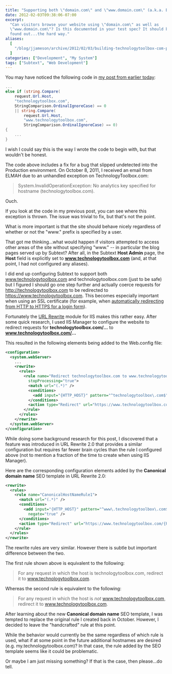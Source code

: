 ```yaml
---
title: "Supporting both \"domain.com\" and \"www.domain.com\" (a.k.a. Building TechnologyToolbox.com, part 23)"
date: 2012-02-03T09:38:06-07:00
excerpt:
  "Can visitors browse your website using \"domain.com\" as well as
  \"www.domain.com\"? Is this documented in your test spec? It should be -- as I
  found out...the hard way."
aliases:
  [
    "/blog/jjameson/archive/2012/02/03/building-technologytoolbox-com-part-23.aspx",
  ]
categories: ["Development", "My System"]
tags: ["Subtext", "Web Development"]
---
```


You may have noticed the following code in
[my post from earlier today](building-technologytoolbox-com-part-22.aspx):

```C#
...
else if (string.Compare(
    request.Url.Host,
    "technologytoolbox.com",
    StringComparison.OrdinalIgnoreCase) == 0
    || string.Compare(
        request.Url.Host,
        "www.technologytoolbox.com",
        StringComparison.OrdinalIgnoreCase) == 0)
{
    ...
}
```

I wish I could say this is the way I wrote the code to begin with, but that
wouldn't be honest.

The code above includes a fix for a bug that slipped undetected into the
Production environment. On October 8, 2011, I received an email from ELMAH due
to an unhandled exception on TechnologyToolbox.com:

> System.InvalidOperationException: No analytics key specified for hostname
> (technologytoolbox.com).

Ouch.

If you look at the code in my previous post, you can see where this exception is
thrown. The issue was trivial to fix, but that's not the point.

What is more important is that the site should behave nicely regardless of
whether or not the "www." prefix is specified by a user.

That got me thinking...what would happen if visitors attempted to access other
areas of the site without specifying "www." -- in particular the blog pages
served up by Subtext? After all, in the Subtext **Host Admin** page, the
**Host** field is explicitly set to **www.technologytoolbox.com** (and, at that
point, I had not configured any aliases).

I did end up configuring Subtext to support both www.technologytoolbox.com and
technologytoolbox.com (just to be safe) but I figured I should go one step
further and actually coerce requests for http://technologytoolbox.com to be
redirected to https://www.technologytoolbox.com. This becomes especially
important when using an SSL certificate (for example, when
[automatically redirecting from HTTP to HTTPS for a login form](/blog/jjameson/2009/11/10/sharepoint-web-part-to-redirect-from-http-to-https)).

Fortunately the [URL Rewrite](http://www.iis.net/download/URLRewrite) module for
IIS makes this rather easy. After some quick research, I used IIS Manager to
configure the website to redirect requests for **technologytoolbox.com/...** to
**www.technologytoolbox.com/...**

This resulted in the following elements being added to the Web.config file:

```XML
<configuration>
  <system.webServer>
    ...
    <rewrite>
      <rules>
        <rule name="Redirect technologytoolbox.com to www.technologytoolbox.com"
          stopProcessing="true">
          <match url="(.*)" />
          <conditions>
            <add input="{HTTP_HOST}" pattern="^technologytoolbox\.com$" />
          </conditions>
          <action type="Redirect" url="https://www.technologytoolbox.com/{R:1}" />
        </rule>
      </rules>
    </rewrite>
  </system.webServer>
</configuration>
```

While doing some background research for this post, I discovered that a feature
was introduced in URL Rewrite 2.0 that provides a similar configuration but
requires far fewer brain cycles than the rule I configured above (not to mention
a fraction of the time to create when using IIS Manager).

Here are the corresponding configuration elements added by the **Canonical
domain name** SEO template in URL Rewrite 2.0:

```XML
<rewrite>
  <rules>
    <rule name="CanonicalHostNameRule1">
      <match url="(.*)" />
      <conditions>
        <add input="{HTTP_HOST}" pattern="^www\.technologytoolbox\.com$"
          negate="true" />
      </conditions>
      <action type="Redirect" url="https://www.technologytoolbox.com/{R:1}" />
    </rule>
  </rules>
</rewrite>
```

The rewrite rules are very similar. However there is subtle but important
difference between the two.

The first rule shown above is equivalent to the following:

> For any request in which the host is technologytoolbox.com, redirect it to
> www.technologytoolbox.com.

Whereas the second rule is equivalent to the following:

> For any request in which the host is _not_ www.technologytoolbox.com, redirect
> it to www.technologytoolbox.com.

After learning about the new **Canonical domain name** SEO template, I was
tempted to replace the original rule I created back in October. However, I
decided to leave the "handcrafted" rule at this point.

While the behavior would currently be the same regardless of which rule is used,
what if at some point in the future additional hostnames are desired (e.g.
my.technologytoolbox.com)? In that case, the rule added by the SEO template
seems like it could be problematic.

Or maybe I am just missing something? If that is the case, then please...do
tell.
